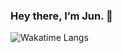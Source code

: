 ### Hey there, I’m Jun. 👋

![Wakatime Langs](https://github-readme-stats.vercel.app/api/wakatime?username=Junnplus&theme=vue&langs_count=5&custom_title=Watatime%20Stats%20Weekly)
<!--
**Junnplus/Junnplus** is a ✨ _special_ ✨ repository because its `README.md` (this file) appears on your GitHub profile.
![Junnplus's GitHub stats](https://github-readme-stats.vercel.app/api?username=junnplus&show_icons=true&theme=vue)

Here are some ideas to get you started:

- 🔭 I’m currently working on ...
- 🌱 I’m currently learning ...
- 👯 I’m looking to collaborate on ...
- 🤔 I’m looking for help with ...
- 💬 Ask me about ...
- 📫 How to reach me: ...
- 😄 Pronouns: ...
- ⚡ Fun fact: ...

![Top Langs](https://github-readme-stats.vercel.app/api/top-langs/?username=junnplus&layout=compact&theme=tokyonight)
-->

